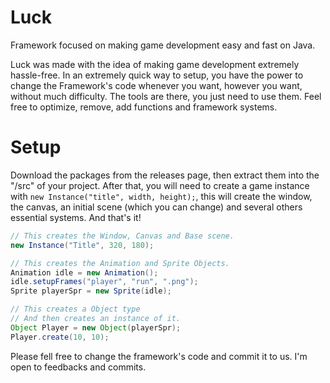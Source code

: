 # Luck
Framework focused on making game development easy and fast on Java.

Luck was made with the idea of making game development extremely hassle-free. In an extremely quick way to setup, you have the power to change the Framework's code whenever you want, however you want, without much difficulty. The tools are there, you just need to use them. Feel free to optimize, remove, add functions and framework systems.

# Setup
Download the packages from the releases page, then extract them into the "/src" of your project. After that, you will need to create a game instance with ```new Instance("title", width, height);```, this will create the window, the canvas, an initial scene (which you can change) and several others essential systems. And that's it!
```java
// This creates the Window, Canvas and Base scene.
new Instance("Title", 320, 180);

// This creates the Animation and Sprite Objects.
Animation idle = new Animation();
idle.setupFrames("player", "run", ".png");
Sprite playerSpr = new Sprite(idle);

// This creates a Object type
// And then creates an instance of it.
Object Player = new Object(playerSpr);
Player.create(10, 10);
```

Please fell free to change the framework's code and commit it to us. I'm open to feedbacks and commits.
